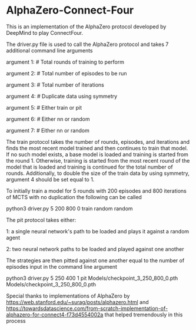 # AlphaZero-Connect-Four

This is an implementation of the AlphaZero protocol developed by DeepMind to play ConnectFour. 

The driver.py file is used to call the AlphaZero protocol and takes 7 additional command line arguments

argument 1: # Total rounds of training to perform

argument 2: # Total number of episodes to be run

argument 3: # Total number of iterations

argument 4: # Duplicate data using symmetry

argument 5: # Either train or pit

argument 6: # Either nn or random

argument 7: # Either nn or random

The train protocol takes the number of rounds, episodes, and iterations and finds the most recent model trained 
and then continues to train that model. If no such model exists, a base model is loaded and training is started from
the round 1. Otherwise, training is started from the most recent round of the model that is loaded and training is 
continued for the total number of rounds. Additionally, to double the size of the train data by using symmetry, argument 4
should be set equal to 1.

To initially train a model for 5 rounds with 200 episodes and 800 iterations of MCTS with no duplication the following can be called

python3 driver.py 5 200 800 0 train random random

The pit protocol takes either:

1: a single neural network's path to be loaded and plays it against a random agent

2: two neural network paths to be loaded and played against one another

The strategies are then pitted against one another equal to the number of episodes input in the command line argument

python3 driver.py 5 250 400 1 pit Models/checkpoint_3_250_800_0.pth Models/checkpoint_3_250_800_0.pth

Special thanks to implementations of AlphaZero by https://web.stanford.edu/~surag/posts/alphazero.html and 
https://towardsdatascience.com/from-scratch-implementation-of-alphazero-for-connect4-f73d4554002a that helped tremendously
in this process

